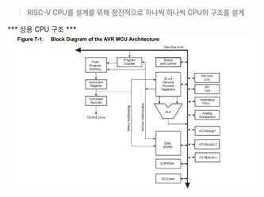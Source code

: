 > RISC-V CPU를 설계를 위해 점진적으로 하나씩 하나씩 CPU의 구조를 설계

*** 상용 CPU 구조 ***
<img src = "https://github.com/goeun-oh/CPU-/blob/main/dedicated_processor(cumulative1to10adder)/artmegaCPU.png">
